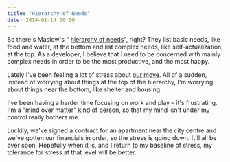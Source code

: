 ```yaml
---
title: "Hierarchy of Needs"
date: 2014-01-14 00:00
---
```


So there's Maslow's " [hierarchy of needs](http://en.wikipedia.org/wiki/Maslow's_hierarchy_of_needs)", right? They list basic needs, like food and water, at the bottom and list complex needs, like self-actualization, at the top. As a developer, I believe that I need to be concerned with mainly complex needs in order to be the most productive, and the most happy.

Lately I've been feeling a lot of stress about [our move](http://ashfurrow.com/blog/moving-to-amsterdam). All of a sudden, instead of worrying about things at the top of the hierarchy, I'm worrying about things near the bottom, like shelter and housing.

I've been having a harder time focusing on work and play – it's frustrating. I'm a "mind over matter" kind of person, so that my mind isn't under my control really bothers me.

Luckily, we've signed a contract for an apartment near the city centre and we've gotten our financials in order, so the stress is going down. It'll all be over soon. Hopefully when it is, and I return to my baseline of stress, my tolerance for stress at that level will be better.

<!-- more -->
